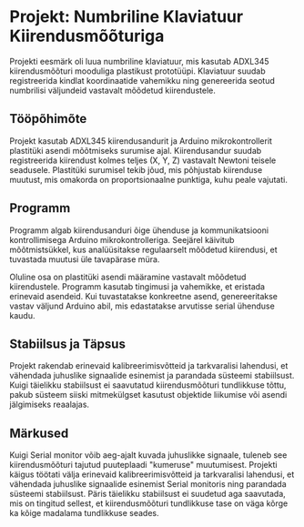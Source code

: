 # Projekt: Numbriline Klaviatuur Kiirendusmõõturiga

Projekti eesmärk oli luua numbriline klaviatuur, mis kasutab ADXL345 kiirendusmõõturi mooduliga plastikust prototüüpi. 
Klaviatuur suudab registreerida kindlat koordinaatide vahemikku ning genereerida seotud numbrilisi väljundeid vastavalt mõõdetud kiirendustele.

## Tööpõhimõte

Projekt kasutab ADXL345 kiirendusandurit ja Arduino mikrokontrollerit plastitüki asendi mõõtmiseks surumise ajal. 
Kiirendusandur suudab registreerida kiirendust kolmes teljes (X, Y, Z) vastavalt Newtoni teisele seadusele. 
Plastitüki surumisel tekib jõud, mis põhjustab kiirenduse muutust, mis omakorda on proportsionaalne punktiga, kuhu peale vajutati.

## Programm

Programm algab kiirendusanduri õige ühenduse ja kommunikatsiooni kontrollimisega Arduino mikrokontrolleriga. 
Seejärel käivitub mõõtmistsükkel, kus analüüsitakse regulaarselt mõõdetud kiirendusi, et tuvastada muutusi üle tavapärase müra.

Oluline osa on plastitüki asendi määramine vastavalt mõõdetud kiirendustele. Programm kasutab tingimusi ja vahemikke, 
et eristada erinevaid asendeid. Kui tuvastatakse konkreetne asend, genereeritakse vastav väljund Arduino abil, mis edastatakse arvutisse serial ühenduse kaudu.

## Stabiilsus ja Täpsus

Projekt rakendab erinevaid kalibreerimisvõtteid ja tarkvaralisi lahendusi, et vähendada juhuslike signaalide esinemist ja parandada süsteemi stabiilsust. 
Kuigi täielikku stabiilsust ei saavutatud kiirendusmõõturi tundlikkuse tõttu, pakub süsteem siiski mitmekülgset kasutust objektide liikumise või asendi jälgimiseks reaalajas.

## Märkused

Kuigi Serial monitor võib aeg-ajalt kuvada juhuslikke signaale, tuleneb see kiirendusmõõturi tajutud puuteplaadi "kumeruse" muutumisest. 
Projekti käigus töötati välja erinevaid kalibreerimisvõtteid ja tarkvaralisi lahendusi, 
et vähendada juhuslike signaalide esinemist Serial monitoris ning parandada süsteemi stabiilsust. 
Päris täielikku stabiilsust ei suudetud aga saavutada, mis on tingitud sellest, 
et kiirendusmõõturi tundlikkuse tase on väga kõrge ka kõige madalama tundlikkuse seades.
